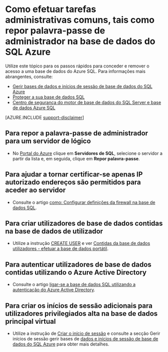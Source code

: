 <properties
    pageTitle="Como efetuar tarefas de administração, por exemplo, repor palavras-passe de administrador | Microsoft Azure"
    description="Descreve como executar tarefas administrativas comuns numa base de dados SQL. Por exemplo, a reposição de palavra-passe de administrador, conceder e a remover o acesso."
    services="sql-database"
    documentationCenter=""
    authors="v-shysun"
    manager="felixwu"
    editor=""
    keywords="Repor palavra-passe de administrador"/>

<tags
    ms.service="sql-database"
    ms.workload="data-management"
    ms.tgt_pltfrm="na"
    ms.devlang="na"
    ms.topic="article"
    ms.date="09/13/2016"
    ms.author="v-shysun"/>

# <a name="how-to-perform-common-administrative-tasks-such-as-resetting-admin-password-in-azure-sql-database"></a>Como efetuar tarefas administrativas comuns, tais como repor palavra-passe de administrador na base de dados do SQL Azure
Utilize este tópico para os passos rápidos para conceder e remover o acesso a uma base de dados do Azure SQL. Para informações mais abrangentes, consulte:

- [Gerir bases de dados e inícios de sessão de base de dados do SQL Azure](sql-database-manage-logins.md)
- [Proteger a sua base de dados SQL](sql-database-security.md)
- [Centro de segurança do motor de base de dados do SQL Server e base de dados Azure SQL](https://msdn.microsoft.com/library/bb510589)


[AZURE.INCLUDE [support-disclaimer](../../includes/support-disclaimer.md)]

## <a name="to-reset-admin-password-for-a-logical-server"></a>Para repor a palavra-passe de administrador para um servidor de lógico

- No [Portal do Azure](https://portal.azure.com) clique em **Servidores de SQL**, selecione o servidor a partir da lista e, em seguida, clique em **Repor palavra-passe**.

## <a name="to-help-make-sure-only-authorized-ip-addresses-are-allowed-to-access-the-server"></a>Para ajudar a tornar certificar-se apenas IP autorizado endereços são permitidos para aceder ao servidor
- Consulte o artigo [como: Configurar definições da firewall na base de dados SQL](sql-database-configure-firewall-settings.md).

## <a name="to-create-contained-database-users-in-the-user-database"></a>Para criar utilizadores de base de dados contidas na base de dados de utilizador
- Utilize a instrução [CREATE USER](https://msdn.microsoft.com/library/ms173463.aspx) e ver [Contidas da base de dados utilizadores - efetuar a base de dados portátil](https://msdn.microsoft.com/library/ff929188.aspx).

## <a name="to-authenticate-contained-database-users-by-using-your-azure-active-directory"></a>Para autenticar utilizadores de base de dados contidas utilizando o Azure Active Directory
- Consulte o artigo [ligar-se a base de dados SQL utilizando a autenticação do Azure Active Directory](sql-database-aad-authentication.md).

## <a name="to-create-additional-logins-for-high-privileged-users-in-the-virtual-master-database"></a>Para criar os inícios de sessão adicionais para utilizadores privilegiados alta na base de dados principal virtual
- Utilize a instrução de [Criar o início de sessão](https://msdn.microsoft.com/library/ms189751.aspx) e consulte a secção Gerir inícios de sessão gerir bases de [dados e inícios de sessão de base de dados do SQL Azure](sql-database-manage-logins.md) para obter mais detalhes.
